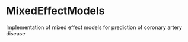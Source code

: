# MixedEffectModels
Implementation of mixed effect models for prediction of coronary artery disease
